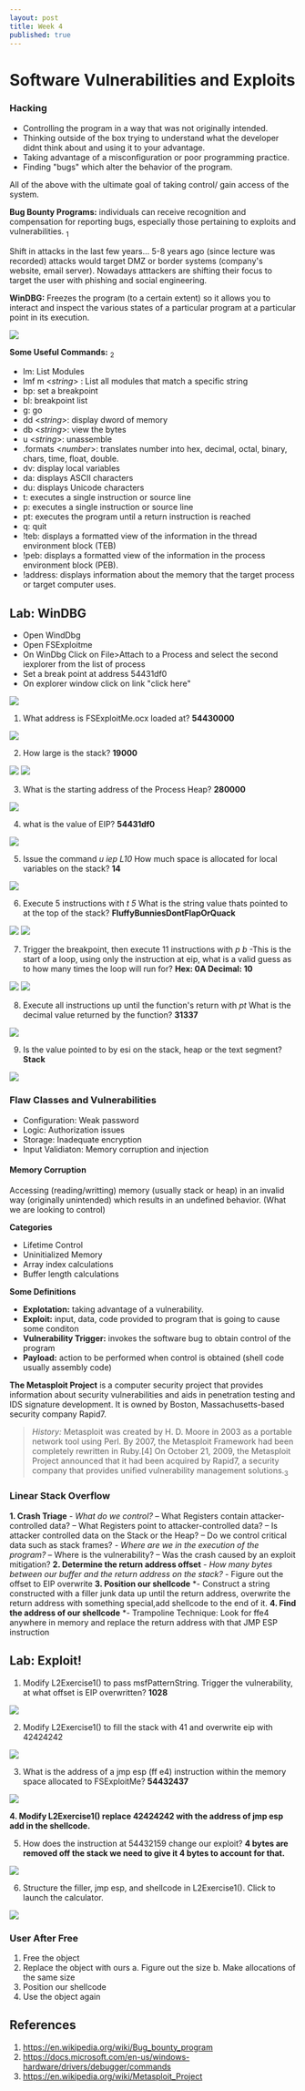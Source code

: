 ```yaml
---
layout: post
title: Week 4
published: true
---
```

# Software Vulnerabilities and Exploits
### Hacking
- Controlling the program in a way that was not originally intended. 
- Thinking outside of the box trying to understand what the developer didnt think about and using it to your advantage. 
- Taking advantage of a misconfiguration or poor programming practice.
- Finding "bugs" which alter the behavior of the program.

All of the above with the ultimate goal of taking control/ gain access of the system.

**Bug Bounty Programs:** individuals can receive recognition and compensation for reporting bugs, especially those pertaining to exploits and vulnerabilities. <sub>1</sub>

Shift in attacks in the last few years...
5-8 years ago (since lecture was recorded) attacks would target DMZ or border systems (company's website, email server). 
Nowadays atttackers are shifting their focus to target the user with phishing and social engineering. 

**WinDBG:** Freezes the program (to a certain extent) so it allows you to interact and inspect the various states of a particular program at a particular point in its execution.

<img src= "https://raw.githubusercontent.com/viscovin/viscovin.github.io/master/images/windbg.JPG">

**Some Useful Commands:** <sub>2</sub>
- lm: List Modules
- lmf m <*string*> : List all modules that match a specific string
- bp: set a breakpoint 
- bl: breakpoint list
- g: go
- dd <*string*>: display dword of memory 
- db <*string*>: view the bytes
- u <*string*>: unassemble
- .formats <*number*>: translates number into hex, decimal, octal, binary, chars, time, float, double. 
- dv: display local variables
- da: displays ASCII characters
- du: displays Unicode characters
- t: executes a single instruction or source line
- p: executes a single instruction  or source line
- pt: executes the program until a return instruction is reached
- q: quit
- !teb: displays a formatted view of the information in the thread environment block (TEB) 
- !peb: displays a formatted view of the information in the process environment block (PEB).
- !address: displays information about the memory that the target process or target computer uses.

## Lab: WinDBG

- Open WindDbg
- Open FSExploitme 
- On WinDbg Click on File>Attach to a Process  and select the second iexplorer from the list of process  
- Set a break point at address 54431df0
- On explorer window click on link "click here"

<img src= "https://raw.githubusercontent.com/viscovin/viscovin.github.io/master/images/labScreenshot1.JPG">

1. What address is FSExploitMe.ocx loaded at? 
**54430000**
<img src= "https://raw.githubusercontent.com/viscovin/viscovin.github.io/master/images/Q1.JPG">

2. How large is the stack?
**19000**
<img src= "https://raw.githubusercontent.com/viscovin/viscovin.github.io/master/images/Q2_2.JPG">
<img src= "https://raw.githubusercontent.com/viscovin/viscovin.github.io/master/images/Q2_1.JPG">

3. What is the starting address of the Process Heap?
**280000**
<img src= "https://raw.githubusercontent.com/viscovin/viscovin.github.io/master/images/Q3.JPG">

4. what is the value of EIP?
**54431df0**
<img src= "https://raw.githubusercontent.com/viscovin/viscovin.github.io/master/images/Q4.JPG">

5. Issue the command *u iep L10* How much space is allocated for local variables on the stack?
**14**
<img src= "https://raw.githubusercontent.com/viscovin/viscovin.github.io/master/images/Q5.JPG">

6. Execute 5 instructions with *t 5* What is the string value thats pointed to at the top of the stack?
**FluffyBunniesDontFlapOrQuack**
<img src= "https://raw.githubusercontent.com/viscovin/viscovin.github.io/master/images/Q6.JPG">
<img src= "https://raw.githubusercontent.com/viscovin/viscovin.github.io/master/images/Q6_2.JPG">

7. Trigger the breakpoint, then execute 11 instructions with *p b* -This is the start of a loop, using only the instruction at eip, what is a valid guess as to how many times the loop will run for?
**Hex: 0A     Decimal: 10**
<img src= "https://raw.githubusercontent.com/viscovin/viscovin.github.io/master/images/Q7.JPG">
<img src= "https://raw.githubusercontent.com/viscovin/viscovin.github.io/master/images/Q7_2.JPG">

8. Execute all instructions up until the function's return with *pt* What is the decimal value returned by the function?
**31337**
<img src= "https://raw.githubusercontent.com/viscovin/viscovin.github.io/master/images/Q8.JPG">

9. Is the value pointed to by esi on the stack, heap or the text segment?
**Stack**
<img src= "https://raw.githubusercontent.com/viscovin/viscovin.github.io/master/images/Q9.JPG">

### Flaw Classes and Vulnerabilities
- Configuration: Weak password
- Logic: Authorization issues
- Storage: Inadequate encryption
- Input Validiaton: Memory corruption and injection

#### Memory Corruption 
Accessing (reading/writting) memory (usually stack or heap) in an invalid way (originally unintended) which results in an undefined behavior. (What we are looking to control)

**Categories**
- Lifetime Control
- Uninitialized Memory
- Array index calculations
- Buffer length calculations

**Some Definitions**
- **Explotation:** taking advantage of a vulnerability.
- **Exploit:** input, data, code provided to program that is going to cause some conditon
- **Vulnerability Trigger:** invokes the software bug to obtain control of the program
- **Payload:** action to be performed when control is obtained (shell code usually assembly code) 

**The Metasploit Project** is a computer security project that provides information about security vulnerabilities and aids in penetration testing and IDS signature development. It is owned by Boston, Massachusetts-based security company Rapid7.

>*History:* Metasploit was created by H. D. Moore in 2003 as a portable network tool using Perl. By 2007, the Metasploit Framework had been completely rewritten in Ruby.[4] On October 21, 2009, the Metasploit Project announced that it had been acquired by Rapid7, a security company that provides unified vulnerability management solutions.<sub>3</sub>

### Linear Stack Overflow 
**1. Crash Triage**
*- What do we control?*
    – What Registers contain attacker-controlled data?
    – What Registers point to attacker-controlled data?
    – Is attacker controlled data on the Stack or the Heap?
    – Do we control critical data such as stack frames?
*- Where are we in the execution of the program?* 
    – Where is the vulnerability?
    – Was the crash caused by an exploit mitigation?
**2. Determine the return address offset**
*- How many bytes between our buffer and the return address on the stack?*
    - Figure out the offset to EIP overwrite 
**3. Position our shellcode**
*- Construct a string constructed with a filler junk data up until the return address, overwrite the return address with something special,add shellcode to the end of it. 
**4. Find the address of our shellcode**
*- Trampoline Technique: Look for ffe4 anywhere in memory and replace the return address with that JMP ESP instruction

## Lab: Exploit!
1. Modify L2Exercise1() to pass msfPatternString. Trigger the vulnerability, at what offset is EIP overwritten?
**1028**

<img src= "https://raw.githubusercontent.com/viscovin/viscovin.github.io/master/images/Lab2_Q1.JPG">

2. Modify L2Exercise1() to fill the stack with 41 and overwrite eip with 42424242

<img src= "https://raw.githubusercontent.com/viscovin/viscovin.github.io/master/images/Lab2_Q2.JPG">

3. What is the address  of a jmp esp (ff e4) instruction within the memory space allocated to FSExploitMe?
**54432437**

<img src= "https://raw.githubusercontent.com/viscovin/viscovin.github.io/master/images/Lab2_Q3.JPG">

**4. Modify L2Exercise1() replace 42424242 with the address of jmp esp add in the shellcode.**

5. How does the instruction at  54432159 change our exploit?
**4 bytes are removed off the stack we need to give it 4 bytes to account for that.**

<img src= "https://raw.githubusercontent.com/viscovin/viscovin.github.io/master/images/Lab2_Q5.JPG">

6. Structure the filler, jmp esp, and shellcode in  L2Exercise1(). Click to launch the calculator.

<img src= "https://raw.githubusercontent.com/viscovin/viscovin.github.io/master/images/Lab2_Q6.JPG">

### User After Free
1. Free the object
2. Replace the object with ours
    a. Figure out the size
    b. Make allocations of the same size
3. Position our shellcode
4. Use the object again

## References
1. https://en.wikipedia.org/wiki/Bug_bounty_program
2. https://docs.microsoft.com/en-us/windows-hardware/drivers/debugger/commands
3. https://en.wikipedia.org/wiki/Metasploit_Project
